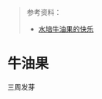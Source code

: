 > 参考资料：
>
> - [水培牛油果的快乐](https://www.bilibili.com/video/BV1ce411N7ey?spm_id_from=333.788.recommend_more_video.-1&vd_source=b736aa3d7f0fdf47b59ea3021dc810ab)

# 牛油果

三周发芽